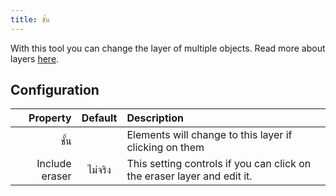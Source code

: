 ```yaml
---
title: ชั้น
---
```


With this tool you can change the layer of multiple objects. Read more about layers [here](../layers.md).

## Configuration

|       Property | Default | Description                                                             |
| --------------:|:-------:|:----------------------------------------------------------------------- |
|           ชั้น |         | Elements will change to this layer if clicking on them                  |
| Include eraser | ไม่จริง | This setting controls if you can click on the eraser layer and edit it. |
